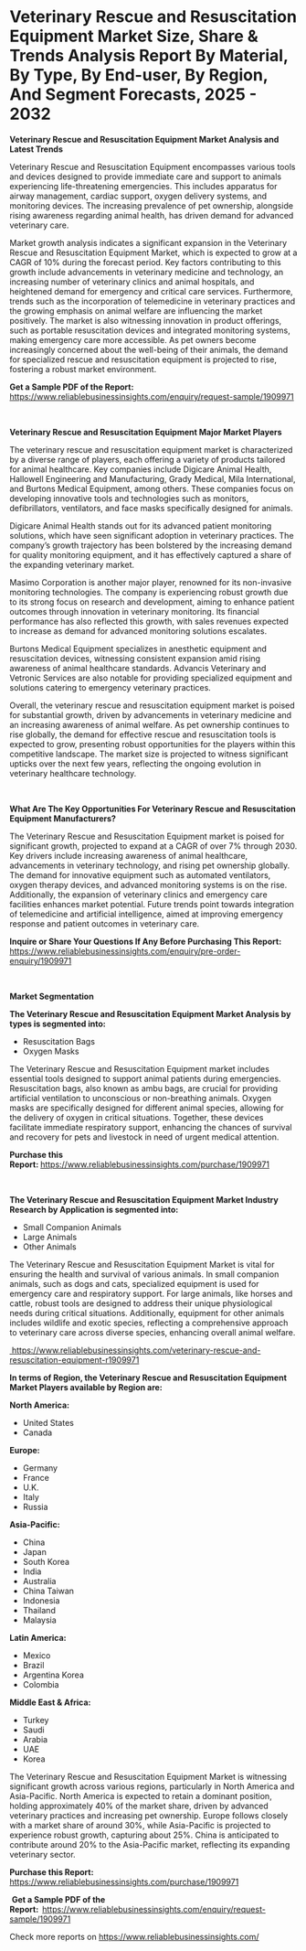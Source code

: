 <p><h1>Veterinary Rescue and Resuscitation Equipment Market Size, Share & Trends Analysis Report By Material, By Type, By End-user, By Region, And Segment Forecasts, 2025 - 2032</h1></p><p><strong>Veterinary Rescue and Resuscitation Equipment Market Analysis and Latest Trends</strong></p>
<p><p>Veterinary Rescue and Resuscitation Equipment encompasses various tools and devices designed to provide immediate care and support to animals experiencing life-threatening emergencies. This includes apparatus for airway management, cardiac support, oxygen delivery systems, and monitoring devices. The increasing prevalence of pet ownership, alongside rising awareness regarding animal health, has driven demand for advanced veterinary care.</p><p>Market growth analysis indicates a significant expansion in the Veterinary Rescue and Resuscitation Equipment Market, which is expected to grow at a CAGR of 10% during the forecast period. Key factors contributing to this growth include advancements in veterinary medicine and technology, an increasing number of veterinary clinics and animal hospitals, and heightened demand for emergency and critical care services. Furthermore, trends such as the incorporation of telemedicine in veterinary practices and the growing emphasis on animal welfare are influencing the market positively. The market is also witnessing innovation in product offerings, such as portable resuscitation devices and integrated monitoring systems, making emergency care more accessible. As pet owners become increasingly concerned about the well-being of their animals, the demand for specialized rescue and resuscitation equipment is projected to rise, fostering a robust market environment.</p></p>
<p><strong>Get a Sample PDF of the Report:&nbsp;</strong> <a href="https://www.reliablebusinessinsights.com/enquiry/request-sample/1909971?utm_campaign=3278&utm_medium=2&utm_source=Github&utm_content=ia&utm_term=05032025&utm_id=veterinary-rescue-and-resuscitation-equipment">https://www.reliablebusinessinsights.com/enquiry/request-sample/1909971</a></p>
<p>&nbsp;</p>
<p><strong>Veterinary Rescue and Resuscitation Equipment Major Market Players</strong></p>
<p><p>The veterinary rescue and resuscitation equipment market is characterized by a diverse range of players, each offering a variety of products tailored for animal healthcare. Key companies include Digicare Animal Health, Hallowell Engineering and Manufacturing, Grady Medical, Mila International, and Burtons Medical Equipment, among others. These companies focus on developing innovative tools and technologies such as monitors, defibrillators, ventilators, and face masks specifically designed for animals.</p><p>Digicare Animal Health stands out for its advanced patient monitoring solutions, which have seen significant adoption in veterinary practices. The company’s growth trajectory has been bolstered by the increasing demand for quality monitoring equipment, and it has effectively captured a share of the expanding veterinary market. </p><p>Masimo Corporation is another major player, renowned for its non-invasive monitoring technologies. The company is experiencing robust growth due to its strong focus on research and development, aiming to enhance patient outcomes through innovation in veterinary monitoring. Its financial performance has also reflected this growth, with sales revenues expected to increase as demand for advanced monitoring solutions escalates.</p><p>Burtons Medical Equipment specializes in anesthetic equipment and resuscitation devices, witnessing consistent expansion amid rising awareness of animal healthcare standards. Advancis Veterinary and Vetronic Services are also notable for providing specialized equipment and solutions catering to emergency veterinary practices.</p><p>Overall, the veterinary rescue and resuscitation equipment market is poised for substantial growth, driven by advancements in veterinary medicine and an increasing awareness of animal welfare. As pet ownership continues to rise globally, the demand for effective rescue and resuscitation tools is expected to grow, presenting robust opportunities for the players within this competitive landscape. The market size is projected to witness significant upticks over the next few years, reflecting the ongoing evolution in veterinary healthcare technology.</p></p>
<p>&nbsp;</p>
<p><strong>What Are The Key Opportunities For Veterinary Rescue and Resuscitation Equipment Manufacturers?</strong></p>
<p><p>The Veterinary Rescue and Resuscitation Equipment market is poised for significant growth, projected to expand at a CAGR of over 7% through 2030. Key drivers include increasing awareness of animal healthcare, advancements in veterinary technology, and rising pet ownership globally. The demand for innovative equipment such as automated ventilators, oxygen therapy devices, and advanced monitoring systems is on the rise. Additionally, the expansion of veterinary clinics and emergency care facilities enhances market potential. Future trends point towards integration of telemedicine and artificial intelligence, aimed at improving emergency response and patient outcomes in veterinary care.</p></p>
<p><strong>Inquire or Share Your Questions If Any Before Purchasing This Report:</strong> <a href="https://www.reliablebusinessinsights.com/enquiry/pre-order-enquiry/1909971?utm_campaign=3278&utm_medium=2&utm_source=Github&utm_content=ia&utm_term=05032025&utm_id=veterinary-rescue-and-resuscitation-equipment">https://www.reliablebusinessinsights.com/enquiry/pre-order-enquiry/1909971</a></p>
<p>&nbsp;</p>
<p><strong>Market Segmentation</strong></p>
<p><strong>The Veterinary Rescue and Resuscitation Equipment Market Analysis by types is segmented into:</strong></p>
<p><ul><li>Resuscitation Bags</li><li>Oxygen Masks</li></ul></p>
<p><p>The Veterinary Rescue and Resuscitation Equipment market includes essential tools designed to support animal patients during emergencies. Resuscitation bags, also known as ambu bags, are crucial for providing artificial ventilation to unconscious or non-breathing animals. Oxygen masks are specifically designed for different animal species, allowing for the delivery of oxygen in critical situations. Together, these devices facilitate immediate respiratory support, enhancing the chances of survival and recovery for pets and livestock in need of urgent medical attention.</p></p>
<p><strong>Purchase this Report:&nbsp;</strong><a href="https://www.reliablebusinessinsights.com/purchase/1909971?utm_campaign=3278&utm_medium=2&utm_source=Github&utm_content=ia&utm_term=05032025&utm_id=veterinary-rescue-and-resuscitation-equipment">https://www.reliablebusinessinsights.com/purchase/1909971</a></p>
<p>&nbsp;</p>
<p><strong>The Veterinary Rescue and Resuscitation Equipment Market Industry Research by Application is segmented into:</strong></p>
<p><ul><li>Small Companion Animals</li><li>Large Animals</li><li>Other Animals</li></ul></p>
<p><p>The Veterinary Rescue and Resuscitation Equipment Market is vital for ensuring the health and survival of various animals. In small companion animals, such as dogs and cats, specialized equipment is used for emergency care and respiratory support. For large animals, like horses and cattle, robust tools are designed to address their unique physiological needs during critical situations. Additionally, equipment for other animals includes wildlife and exotic species, reflecting a comprehensive approach to veterinary care across diverse species, enhancing overall animal welfare.</p></p>
<p><a href="https://www.reliablebusinessinsights.com/veterinary-rescue-and-resuscitation-equipment-r1909971?utm_campaign=3278&utm_medium=2&utm_source=Github&utm_content=ia&utm_term=05032025&utm_id=veterinary-rescue-and-resuscitation-equipment">&nbsp;https://www.reliablebusinessinsights.com/veterinary-rescue-and-resuscitation-equipment-r1909971</a></p>
<p><strong>In terms of Region, the Veterinary Rescue and Resuscitation Equipment Market Players available by Region are:</strong></p>
<p>
    <p> <strong> North America: </strong>
        <ul>
            <li>United States</li>
            <li>Canada</li>
        </ul>
        </p> 
    <p> <strong> Europe: </strong>
        <ul>
            <li>Germany</li>
            <li>France</li>
            <li>U.K.</li>
            <li>Italy</li>
            <li>Russia</li>
        </ul>
        </p> 
    <p> <strong> Asia-Pacific: </strong>
        <ul>
            <li>China</li>
            <li>Japan</li>
            <li>South Korea</li>
            <li>India</li>
            <li>Australia</li>
            <li>China Taiwan</li>
            <li>Indonesia</li>
            <li>Thailand</li>
            <li>Malaysia</li>
        </ul>
        </p> 
    <p> <strong> Latin America: </strong>
        <ul>
            <li>Mexico</li>
            <li>Brazil</li>
            <li>Argentina Korea</li>
            <li>Colombia</li>
        </ul>
        </p> 
    <p> <strong> Middle East & Africa: </strong>
        <ul>
            <li>Turkey</li>
            <li>Saudi</li>
            <li>Arabia</li>
            <li>UAE</li>
            <li>Korea</li>
        </ul>
    </p>
    </p>
<p><p>The Veterinary Rescue and Resuscitation Equipment Market is witnessing significant growth across various regions, particularly in North America and Asia-Pacific. North America is expected to retain a dominant position, holding approximately 40% of the market share, driven by advanced veterinary practices and increasing pet ownership. Europe follows closely with a market share of around 30%, while Asia-Pacific is projected to experience robust growth, capturing about 25%. China is anticipated to contribute around 20% to the Asia-Pacific market, reflecting its expanding veterinary sector.</p></p>
<p><strong>Purchase this Report: </strong><a href="https://www.reliablebusinessinsights.com/purchase/1909971?utm_campaign=3278&utm_medium=2&utm_source=Github&utm_content=ia&utm_term=05032025&utm_id=veterinary-rescue-and-resuscitation-equipment">https://www.reliablebusinessinsights.com/purchase/1909971</a></p>
<p>&nbsp;<strong>Get a Sample PDF of the Report:&nbsp;&nbsp;</strong><a href="https://www.reliablebusinessinsights.com/enquiry/request-sample/1909971?utm_campaign=3278&utm_medium=2&utm_source=Github&utm_content=ia&utm_term=05032025&utm_id=veterinary-rescue-and-resuscitation-equipment">https://www.reliablebusinessinsights.com/enquiry/request-sample/1909971</a></p>
<p><strong></strong></p>
<p>Check more reports on <a href="https://www.reliablebusinessinsights.com/?utm_campaign=3278&utm_medium=2&utm_source=Github&utm_content=ia&utm_term=05032025&utm_id=veterinary-rescue-and-resuscitation-equipment">https://www.reliablebusinessinsights.com/</a></p>